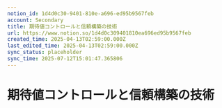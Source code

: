 ```yaml
---
notion_id: 1d4d0c30-9401-810e-a696-ed95b9567feb
account: Secondary
title: 期待値コントロールと信頼構築の技術
url: https://www.notion.so/1d4d0c309401810ea696ed95b9567feb
created_time: 2025-04-13T02:59:00.000Z
last_edited_time: 2025-04-13T02:59:00.000Z
sync_status: placeholder
sync_time: 2025-07-12T15:01:47.365806
---
```

# 期待値コントロールと信頼構築の技術
